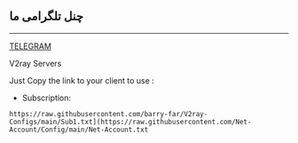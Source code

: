 ## چنل تلگرامی ما
---
[TELEGRAM](https://t.me/NetAccount)

V2ray Servers

Just Copy the link to your client to use :

- Subscription:
```
https://raw.githubusercontent.com/barry-far/V2ray-Configs/main/Sub1.txt](https://raw.githubusercontent.com/Net-Account/Config/main/Net-Account.txt
```
